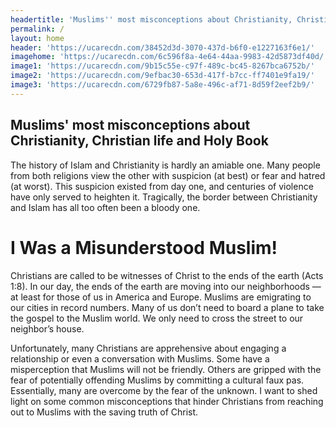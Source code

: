 ```yaml
---
headertitle: 'Muslims'' most misconceptions about Christianity, Christian life and Holy Book'
permalink: /
layout: home
header: 'https://ucarecdn.com/38452d3d-3070-437d-b6f0-e1227163f6e1/'
imagehome: 'https://ucarecdn.com/6c596f8a-4e64-44aa-9983-42d5873df40d/'
image1: 'https://ucarecdn.com/9b15c55e-c97f-489c-bc45-8267bca6752b/'
image2: 'https://ucarecdn.com/9efbac30-653d-417f-b7cc-ff7401e9fa19/'
image3: 'https://ucarecdn.com/6729fb87-5a8e-496c-af71-8d59f2eef2b9/'
---
```

## **Muslims' most misconceptions about Christianity, Christian life and Holy Book**

The history of Islam and Christianity is hardly an amiable one. Many people from both religions view the other with suspicion (at best) or fear and hatred (at worst). This suspicion existed from day one, and centuries of violence have only served to heighten it. Tragically, the border between Christianity and Islam has all too often been a bloody one.

# I Was a Misunderstood Muslim!

Christians are called to be witnesses of Christ to the ends of the earth (Acts 1:8). In our day, the ends of the earth are moving into our neighborhoods — at least for those of us in America and Europe. Muslims are emigrating to our cities in record numbers. Many of us don’t need to board a plane to take the gospel to the Muslim world. We only need to cross the street to our neighbor’s house.

Unfortunately, many Christians are apprehensive about engaging a relationship or even a conversation with Muslims. Some have a misperception that Muslims will not be friendly. Others are gripped with the fear of potentially offending Muslims by committing a cultural faux pas. Essentially, many are overcome by the fear of the unknown. I want to shed light on some common misconceptions that hinder Christians from reaching out to Muslims with the saving truth of Christ.
